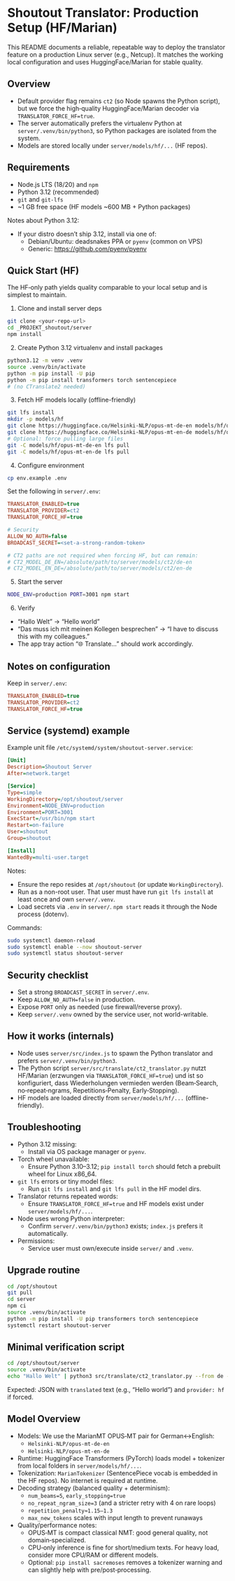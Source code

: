 # Shoutout Translator: Production Setup (HF/Marian)

This README documents a reliable, repeatable way to deploy the translator feature on a production Linux server (e.g., Netcup). It matches the working local configuration and uses HuggingFace/Marian for stable quality.

## Overview

- Default provider flag remains `ct2` (so Node spawns the Python script), but we force the high‑quality HuggingFace/Marian decoder via `TRANSLATOR_FORCE_HF=true`.
- The server automatically prefers the virtualenv Python at `server/.venv/bin/python3`, so Python packages are isolated from the system.
- Models are stored locally under `server/models/hf/...` (HF repos).

## Requirements

- Node.js LTS (18/20) and `npm`
- Python 3.12 (recommended)
- `git` and `git-lfs`
- ~1 GB free space (HF models ~600 MB + Python packages)

Notes about Python 3.12:
- If your distro doesn’t ship 3.12, install via one of:
  - Debian/Ubuntu: deadsnakes PPA or `pyenv` (common on VPS)
  - Generic: https://github.com/pyenv/pyenv

## Quick Start (HF)

The HF‑only path yields quality comparable to your local setup and is simplest to maintain.

1) Clone and install server deps

```bash
git clone <your-repo-url>
cd _PROJEKT_shoutout/server
npm install
```

2) Create Python 3.12 virtualenv and install packages

```bash
python3.12 -m venv .venv
source .venv/bin/activate
python -m pip install -U pip
python -m pip install transformers torch sentencepiece
# (no CTranslate2 needed)
```

3) Fetch HF models locally (offline-friendly)

```bash
git lfs install
mkdir -p models/hf
git clone https://huggingface.co/Helsinki-NLP/opus-mt-de-en models/hf/opus-mt-de-en
git clone https://huggingface.co/Helsinki-NLP/opus-mt-en-de models/hf/opus-mt-en-de
# Optional: force pulling large files
git -C models/hf/opus-mt-de-en lfs pull
git -C models/hf/opus-mt-en-de lfs pull
```

4) Configure environment

```bash
cp env.example .env
```

Set the following in `server/.env`:

```ini
TRANSLATOR_ENABLED=true
TRANSLATOR_PROVIDER=ct2
TRANSLATOR_FORCE_HF=true

# Security
ALLOW_NO_AUTH=false
BROADCAST_SECRET=<set-a-strong-random-token>

# CT2 paths are not required when forcing HF, but can remain:
# CT2_MODEL_DE_EN=/absolute/path/to/server/models/ct2/de-en
# CT2_MODEL_EN_DE=/absolute/path/to/server/models/ct2/en-de
```

5) Start the server

```bash
NODE_ENV=production PORT=3001 npm start
```

6) Verify

- “Hallo Welt” → “Hello world”
- “Das muss ich mit meinen Kollegen besprechen” → “I have to discuss this with my colleagues.”
- The app tray action “🌐 Translate…” should work accordingly.

## Notes on configuration

Keep in `server/.env`:

```ini
TRANSLATOR_ENABLED=true
TRANSLATOR_PROVIDER=ct2
TRANSLATOR_FORCE_HF=true
```

## Service (systemd) example

Example unit file `/etc/systemd/system/shoutout-server.service`:

```ini
[Unit]
Description=Shoutout Server
After=network.target

[Service]
Type=simple
WorkingDirectory=/opt/shoutout/server
Environment=NODE_ENV=production
Environment=PORT=3001
ExecStart=/usr/bin/npm start
Restart=on-failure
User=shoutout
Group=shoutout

[Install]
WantedBy=multi-user.target
```

Notes:
- Ensure the repo resides at `/opt/shoutout` (or update `WorkingDirectory`).
- Run as a non-root user. That user must have run `git lfs install` at least once and own `server/.venv`.
- Load secrets via `.env` in `server/`. `npm start` reads it through the Node process (dotenv).

Commands:

```bash
sudo systemctl daemon-reload
sudo systemctl enable --now shoutout-server
sudo systemctl status shoutout-server
```

## Security checklist

- Set a strong `BROADCAST_SECRET` in `server/.env`.
- Keep `ALLOW_NO_AUTH=false` in production.
- Expose `PORT` only as needed (use firewall/reverse proxy).
- Keep `server/.venv` owned by the service user, not world-writable.

## How it works (internals)

- Node uses `server/src/index.js` to spawn the Python translator and prefers `server/.venv/bin/python3`.
- The Python script `server/src/translate/ct2_translator.py` nutzt HF/Marian (erzwungen via `TRANSLATOR_FORCE_HF=true`) und ist so konfiguriert, dass Wiederholungen vermieden werden (Beam‑Search, no‑repeat‑ngrams, Repetitions‑Penalty, Early‑Stopping).
- HF models are loaded directly from `server/models/hf/...` (offline-friendly).

## Troubleshooting

- Python 3.12 missing:
  - Install via OS package manager or `pyenv`.
- Torch wheel unavailable:
  - Ensure Python 3.10–3.12; `pip install torch` should fetch a prebuilt wheel for Linux x86_64.
- `git lfs` errors or tiny model files:
  - Run `git lfs install` and `git lfs pull` in the HF model dirs.
- Translator returns repeated words:
  - Ensure `TRANSLATOR_FORCE_HF=true` and HF models exist under `server/models/hf/...`.
- Node uses wrong Python interpreter:
  - Confirm `server/.venv/bin/python3` exists; `index.js` prefers it automatically.
- Permissions:
  - Service user must own/execute inside `server/` and `.venv`.

## Upgrade routine

```bash
cd /opt/shoutout
git pull
cd server
npm ci
source .venv/bin/activate
python -m pip install -U pip transformers torch sentencepiece
systemctl restart shoutout-server
```

## Minimal verification script

```bash
cd /opt/shoutout/server
source .venv/bin/activate
echo "Hallo Welt" | python3 src/translate/ct2_translator.py --from de --to en
```

Expected: JSON with `translated` text (e.g., “Hello world”) and `provider: hf` if forced.

## Model Overview

- Models: We use the MarianMT OPUS‑MT pair for German↔English:
  - `Helsinki-NLP/opus-mt-de-en`
  - `Helsinki-NLP/opus-mt-en-de`
- Runtime: HuggingFace Transformers (PyTorch) loads model + tokenizer from local folders in `server/models/hf/...`.
- Tokenization: `MarianTokenizer` (SentencePiece vocab is embedded in the HF repos). No internet is required at runtime.
- Decoding strategy (balanced quality + determinism):
  - `num_beams=5`, `early_stopping=true`
  - `no_repeat_ngram_size=3` (and a stricter retry with 4 on rare loops)
  - `repetition_penalty≈1.15–1.3`
  - `max_new_tokens` scales with input length to prevent runaways
- Quality/performance notes:
  - OPUS‑MT is compact classical NMT: good general quality, not domain‑specialized.
  - CPU‑only inference is fine for short/medium texts. For heavy load, consider more CPU/RAM or different models.
  - Optional: `pip install sacremoses` removes a tokenizer warning and can slightly help with pre/post‑processing.
